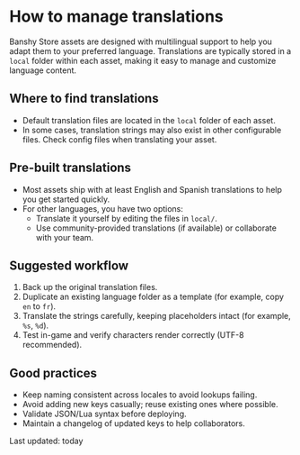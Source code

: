 # How to manage translations

Banshy Store assets are designed with multilingual support to help you adapt them to your preferred language. Translations are typically stored in a `local` folder within each asset, making it easy to manage and customize language content.

## Where to find translations
- Default translation files are located in the `local` folder of each asset.
- In some cases, translation strings may also exist in other configurable files. Check config files when translating your asset.

## Pre-built translations
- Most assets ship with at least English and Spanish translations to help you get started quickly.
- For other languages, you have two options:
  - Translate it yourself by editing the files in `local/`.
  - Use community-provided translations (if available) or collaborate with your team.

## Suggested workflow
1. Back up the original translation files.
2. Duplicate an existing language folder as a template (for example, copy `en` to `fr`).
3. Translate the strings carefully, keeping placeholders intact (for example, `%s`, `%d`).
4. Test in-game and verify characters render correctly (UTF-8 recommended).

## Good practices
- Keep naming consistent across locales to avoid lookups failing.
- Avoid adding new keys casually; reuse existing ones where possible.
- Validate JSON/Lua syntax before deploying.
- Maintain a changelog of updated keys to help collaborators.

Last updated: today


